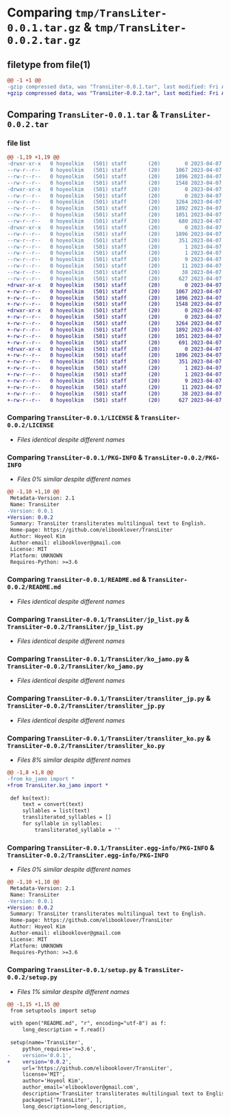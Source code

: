 # Comparing `tmp/TransLiter-0.0.1.tar.gz` & `tmp/TransLiter-0.0.2.tar.gz`

## filetype from file(1)

```diff
@@ -1 +1 @@
-gzip compressed data, was "TransLiter-0.0.1.tar", last modified: Fri Apr  7 03:52:19 2023, max compression
+gzip compressed data, was "TransLiter-0.0.2.tar", last modified: Fri Apr  7 03:56:32 2023, max compression
```

## Comparing `TransLiter-0.0.1.tar` & `TransLiter-0.0.2.tar`

### file list

```diff
@@ -1,19 +1,19 @@
-drwxr-xr-x   0 hoyeolkim   (501) staff       (20)        0 2023-04-07 03:52:19.780983 TransLiter-0.0.1/
--rw-r--r--   0 hoyeolkim   (501) staff       (20)     1067 2023-04-07 00:09:21.000000 TransLiter-0.0.1/LICENSE
--rw-r--r--   0 hoyeolkim   (501) staff       (20)     1896 2023-04-07 03:52:19.780859 TransLiter-0.0.1/PKG-INFO
--rw-r--r--   0 hoyeolkim   (501) staff       (20)     1548 2023-04-07 03:11:49.000000 TransLiter-0.0.1/README.md
-drwxr-xr-x   0 hoyeolkim   (501) staff       (20)        0 2023-04-07 03:52:19.779739 TransLiter-0.0.1/TransLiter/
--rw-r--r--   0 hoyeolkim   (501) staff       (20)        0 2023-04-07 03:16:39.000000 TransLiter-0.0.1/TransLiter/__init__.py
--rw-r--r--   0 hoyeolkim   (501) staff       (20)     3264 2023-04-07 00:09:21.000000 TransLiter-0.0.1/TransLiter/jp_list.py
--rw-r--r--   0 hoyeolkim   (501) staff       (20)     1892 2023-04-07 00:09:21.000000 TransLiter-0.0.1/TransLiter/ko_jamo.py
--rw-r--r--   0 hoyeolkim   (501) staff       (20)     1051 2023-04-07 03:03:01.000000 TransLiter-0.0.1/TransLiter/transliter_jp.py
--rw-r--r--   0 hoyeolkim   (501) staff       (20)      680 2023-04-07 03:03:00.000000 TransLiter-0.0.1/TransLiter/transliter_ko.py
-drwxr-xr-x   0 hoyeolkim   (501) staff       (20)        0 2023-04-07 03:52:19.780662 TransLiter-0.0.1/TransLiter.egg-info/
--rw-r--r--   0 hoyeolkim   (501) staff       (20)     1896 2023-04-07 03:52:19.000000 TransLiter-0.0.1/TransLiter.egg-info/PKG-INFO
--rw-r--r--   0 hoyeolkim   (501) staff       (20)      351 2023-04-07 03:52:19.000000 TransLiter-0.0.1/TransLiter.egg-info/SOURCES.txt
--rw-r--r--   0 hoyeolkim   (501) staff       (20)        1 2023-04-07 03:52:19.000000 TransLiter-0.0.1/TransLiter.egg-info/dependency_links.txt
--rw-r--r--   0 hoyeolkim   (501) staff       (20)        1 2023-04-07 03:52:19.000000 TransLiter-0.0.1/TransLiter.egg-info/not-zip-safe
--rw-r--r--   0 hoyeolkim   (501) staff       (20)        9 2023-04-07 03:52:19.000000 TransLiter-0.0.1/TransLiter.egg-info/requires.txt
--rw-r--r--   0 hoyeolkim   (501) staff       (20)       11 2023-04-07 03:52:19.000000 TransLiter-0.0.1/TransLiter.egg-info/top_level.txt
--rw-r--r--   0 hoyeolkim   (501) staff       (20)       38 2023-04-07 03:52:19.781022 TransLiter-0.0.1/setup.cfg
--rw-r--r--   0 hoyeolkim   (501) staff       (20)      627 2023-04-07 03:51:57.000000 TransLiter-0.0.1/setup.py
+drwxr-xr-x   0 hoyeolkim   (501) staff       (20)        0 2023-04-07 03:56:32.014579 TransLiter-0.0.2/
+-rw-r--r--   0 hoyeolkim   (501) staff       (20)     1067 2023-04-07 00:09:21.000000 TransLiter-0.0.2/LICENSE
+-rw-r--r--   0 hoyeolkim   (501) staff       (20)     1896 2023-04-07 03:56:32.014455 TransLiter-0.0.2/PKG-INFO
+-rw-r--r--   0 hoyeolkim   (501) staff       (20)     1548 2023-04-07 03:11:49.000000 TransLiter-0.0.2/README.md
+drwxr-xr-x   0 hoyeolkim   (501) staff       (20)        0 2023-04-07 03:56:32.013387 TransLiter-0.0.2/TransLiter/
+-rw-r--r--   0 hoyeolkim   (501) staff       (20)        0 2023-04-07 03:16:39.000000 TransLiter-0.0.2/TransLiter/__init__.py
+-rw-r--r--   0 hoyeolkim   (501) staff       (20)     3264 2023-04-07 00:09:21.000000 TransLiter-0.0.2/TransLiter/jp_list.py
+-rw-r--r--   0 hoyeolkim   (501) staff       (20)     1892 2023-04-07 00:09:21.000000 TransLiter-0.0.2/TransLiter/ko_jamo.py
+-rw-r--r--   0 hoyeolkim   (501) staff       (20)     1051 2023-04-07 03:03:01.000000 TransLiter-0.0.2/TransLiter/transliter_jp.py
+-rw-r--r--   0 hoyeolkim   (501) staff       (20)      691 2023-04-07 03:56:03.000000 TransLiter-0.0.2/TransLiter/transliter_ko.py
+drwxr-xr-x   0 hoyeolkim   (501) staff       (20)        0 2023-04-07 03:56:32.014250 TransLiter-0.0.2/TransLiter.egg-info/
+-rw-r--r--   0 hoyeolkim   (501) staff       (20)     1896 2023-04-07 03:56:31.000000 TransLiter-0.0.2/TransLiter.egg-info/PKG-INFO
+-rw-r--r--   0 hoyeolkim   (501) staff       (20)      351 2023-04-07 03:56:31.000000 TransLiter-0.0.2/TransLiter.egg-info/SOURCES.txt
+-rw-r--r--   0 hoyeolkim   (501) staff       (20)        1 2023-04-07 03:56:31.000000 TransLiter-0.0.2/TransLiter.egg-info/dependency_links.txt
+-rw-r--r--   0 hoyeolkim   (501) staff       (20)        1 2023-04-07 03:52:19.000000 TransLiter-0.0.2/TransLiter.egg-info/not-zip-safe
+-rw-r--r--   0 hoyeolkim   (501) staff       (20)        9 2023-04-07 03:56:31.000000 TransLiter-0.0.2/TransLiter.egg-info/requires.txt
+-rw-r--r--   0 hoyeolkim   (501) staff       (20)       11 2023-04-07 03:56:31.000000 TransLiter-0.0.2/TransLiter.egg-info/top_level.txt
+-rw-r--r--   0 hoyeolkim   (501) staff       (20)       38 2023-04-07 03:56:32.014619 TransLiter-0.0.2/setup.cfg
+-rw-r--r--   0 hoyeolkim   (501) staff       (20)      627 2023-04-07 03:55:37.000000 TransLiter-0.0.2/setup.py
```

### Comparing `TransLiter-0.0.1/LICENSE` & `TransLiter-0.0.2/LICENSE`

 * *Files identical despite different names*

### Comparing `TransLiter-0.0.1/PKG-INFO` & `TransLiter-0.0.2/PKG-INFO`

 * *Files 0% similar despite different names*

```diff
@@ -1,10 +1,10 @@
 Metadata-Version: 2.1
 Name: TransLiter
-Version: 0.0.1
+Version: 0.0.2
 Summary: TransLiter transliterates multilingual text to English.
 Home-page: https://github.com/elibooklover/TransLiter
 Author: Hoyeol Kim
 Author-email: elibooklover@gmail.com
 License: MIT
 Platform: UNKNOWN
 Requires-Python: >=3.6
```

### Comparing `TransLiter-0.0.1/README.md` & `TransLiter-0.0.2/README.md`

 * *Files identical despite different names*

### Comparing `TransLiter-0.0.1/TransLiter/jp_list.py` & `TransLiter-0.0.2/TransLiter/jp_list.py`

 * *Files identical despite different names*

### Comparing `TransLiter-0.0.1/TransLiter/ko_jamo.py` & `TransLiter-0.0.2/TransLiter/ko_jamo.py`

 * *Files identical despite different names*

### Comparing `TransLiter-0.0.1/TransLiter/transliter_jp.py` & `TransLiter-0.0.2/TransLiter/transliter_jp.py`

 * *Files identical despite different names*

### Comparing `TransLiter-0.0.1/TransLiter/transliter_ko.py` & `TransLiter-0.0.2/TransLiter/transliter_ko.py`

 * *Files 8% similar despite different names*

```diff
@@ -1,8 +1,8 @@
-from ko_jamo import *
+from TransLiter.ko_jamo import *
 
 def ko(text):
     text = convert(text)
     syllables = list(text)
     transliterated_syllables = []
     for syllable in syllables:
         transliterated_syllable = ''
```

### Comparing `TransLiter-0.0.1/TransLiter.egg-info/PKG-INFO` & `TransLiter-0.0.2/TransLiter.egg-info/PKG-INFO`

 * *Files 0% similar despite different names*

```diff
@@ -1,10 +1,10 @@
 Metadata-Version: 2.1
 Name: TransLiter
-Version: 0.0.1
+Version: 0.0.2
 Summary: TransLiter transliterates multilingual text to English.
 Home-page: https://github.com/elibooklover/TransLiter
 Author: Hoyeol Kim
 Author-email: elibooklover@gmail.com
 License: MIT
 Platform: UNKNOWN
 Requires-Python: >=3.6
```

### Comparing `TransLiter-0.0.1/setup.py` & `TransLiter-0.0.2/setup.py`

 * *Files 1% similar despite different names*

```diff
@@ -1,15 +1,15 @@
 from setuptools import setup
 
 with open("README.md", "r", encoding="utf-8") as f:
     long_description = f.read()
 
 setup(name='TransLiter',
     python_requires='>=3.6',
-    version='0.0.1',
+    version='0.0.2',
     url='https://github.com/elibooklover/TransLiter',
     license='MIT',
     author='Hoyeol Kim',
     author_email='elibooklover@gmail.com',
     description='TransLiter transliterates multilingual text to English.',
     packages=['TransLiter', ],
     long_description=long_description,
```

